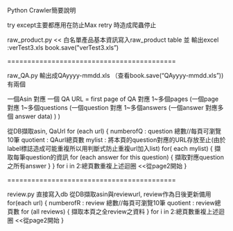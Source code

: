 Python Crawler簡要說明

try except主要都應用在防止Max retry 時造成爬蟲停止


raw_product.py << 白名單產品基本資訊寫入raw_product table 並 輸出excel :verTest3.xls book.save("verTest3.xls”)

==========================================


raw_QA.py  輸出成QAyyyy-mmdd.xls （查看book.save(“QAyyyy-mmdd.xls”)) 有兩個

一個Asin 對應 一個 QA URL = first page of QA 對應 1~多個pages 
(一個page 對應 1~多個questions
 (一個question 對應 1~多個answers
                    (一個answer 對應多個 answer data)
  )
)


從DB擷取asin, QaUrl
for (each url)
{
  numberofQ : question 總數//每頁可瀏覽10筆
  quotient : QAurl總頁數
  mylist : 將本頁的question對應的URL存放至止(由於label標誌造成可能重複所以用判斷式防止重複url加入list)
  for( each mylist)
  {
   擷取每筆question的資訊
   for (each answer for this question)
   { 
    擷取對應question之所有answer
   }
  }
  for i in 2:總頁數重複上述迴圈 <<從page2開始 
}


==========================================

review.py 直接寫入db
從DB擷取asin與reviewurl, review作為日後更新備用
for(each url)
{
  numberofR : review 總數//每頁可瀏覽10筆
  quotient : review總頁數
  for (all reviews)
  {
   擷取本頁之全review之資料
  }
  for i in 2:總頁數重複上述迴圈 <<從page2開始
}

